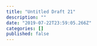 ```yaml
---
title: "Untitled Draft 21"
description: ""
date: "2019-07-22T23:59:05.266Z"
categories: []
published: false
---
```



